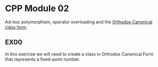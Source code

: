 # CPP Module 02
Ad-hoc polymorphism, operator overloading and the [Orthodox Canonical class form](https://riceset.com/C++/The-Orthodox-Canonical-Class-Form).

## EX00
In this exercise we will need to create a class in Orthodox Canonical Form that represents a fixed-point number.

